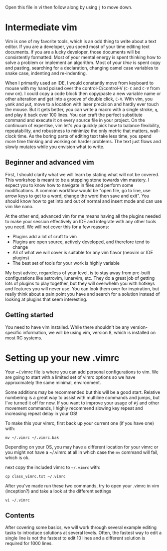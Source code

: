 Open this file in vi then follow along by using `j` to move down.

# Intermediate vim

Vim is one of my favorite tools, which is an odd thing to write about a text
editor.  If you are a developer, you spend most of your time editing text
documents.  If you are a lucky developer, those documents will be consistently
formatted.  Most of your mental energy is spent thinking how to solve a problem
or implement an algorithm.  Most of your *time* is spent copy and pasting, searching
for a declaration, changing camel case variables to snake case, indenting and re-indenting.

When I primarily used an IDE, I would constantly move from keyboard to mouse with my
hand poised over the control-C/control-V (`C-C` and `C-V` from now on).  I could
copy a code block then copy/paste a new variable name or other alteration and get
into a groove of double click, `C-V`.  With vim, you `y`ank and `p`ut, move to
a location with laser precision and hardly ever touch the mouse.  But it gets better,
you can write a macro with a single stroke, `q`, and play it back over 100 lines.
You can craft the perfect substitute command and execute it on every source file
in your project.  On the continuum of expertise, vim let's you quickly pick how
to balance flexibility, repeatability, and robustness to minimize the only metric
that matters, wall-clock time. As the boring parts of editing text take less time,
you spend more time thinking and working on harder problems. The text just flows
and slowly mutates while you envision what to write.

## Beginner and advanced vim

First, I should clarify what we will learn by stating what will not be covered.
This workshop is meant to be a stepping stone towards vim mastery.  I expect you
to know how to navigate in files and perform some modifications.  A common
workflow would be "open file, go to line, use arrow keys to get to a word,
change the word then save and exit".  You should know how to get into and out
of normal and insert mode and can use vim like nano.

At the other end, advanced vim for me means having all the plugins needed to
make your session effectively an IDE and integrate with any other tools you need.
We will not cover this for a few reasons:
 - Plugins add a lot of cruft to vim
 - Plugins are open source, actively developed, and therefore tend to change
 - All of what we will cover is suitable for any vim flavor (neovim or IDE plugins)
 - The best set of tools for your work is highly variable

My best advice, regardless of your level, is to stay away from pre-built configurations
like astrovim, lunarvim, etc.  They do a great job of getting lots of plugins
to play together, but they will overwhelm you with hotkeys and features you
will never use.  You can look them over for inspiration, but really think about
a pain point you have and search for a solution instead of looking at plugins
that seem interesting.

## Getting started

You need to have vim installed.  While there shouldn't be any version-specific
information, we will be using vim, version 8, which is installed on most RC
systems.


# Setting up your new .vimrc

Your ~/.vimrc file is where you can add personal configurations to vim.
We are going to start with a limited set of vimrc options so we have approximately
the same minimal, environment.

Some additions may be recommended but this will be a good start. 
Relative numbering is a great way to assist with multiline commands and jumps, but I've turned it off for now.
If you want to improve your usage of `#j` and other movement commands, I highly
recommend slowing key repeat and increasing repeat delay in your OS!


To make this your vimrc, first back up your current one (if you have one) with:

```mv ~/.vimrc ~/.vimrc.bak```

Depending on your OS, you may have a different location for your vimrc or you might not have a ~/.vimrc at all
in which case the `mv` command will fail, which is ok.

next copy the included vimrc to `~/.vimrc` with:

```cp class_vimrc.txt ~/.vimrc```

After you've made run these two commands, try to open your .vimrc in vim (inception?)
and take a look at the different settings

```vi ~/.vimrc```

## Contents

After covering some basics, we will work through several example editing tasks
to introduce solutions at several levels.  Often, the fastest way to edit a
single line is not the fastest to edit 10 lines and a different solution is
required for 1000 lines.

